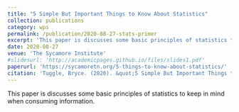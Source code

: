```yaml
---
title: "5 Simple But Important Things to Know About Statistics"
collection: publications
category: wps
permalink: /publication/2020-08-27-stats-primer
excerpt: 'This paper is discusses some basic principles of statistics to keep in mind when consuming information.'
date: 2020-08-27
venue: 'The Sycamore Institute'
#slidesurl: 'http://academicpages.github.io/files/slides1.pdf'
paperurl: 'https://sycamoretn.org/5-things-to-know-about-statistics/'
citation: 'Tuggle, Bryce. (2020). &quot;5 Simple But Important Things to Know About Statistics.&quot; <i>The Sycamore Institute</i>.'
---
```


This paper is discusses some basic principles of statistics to keep in mind when consuming information.
